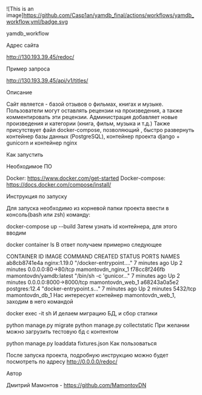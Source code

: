 ![This is an image]https://github.com/Casp1an/yamdb_final/actions/workflows/yamdb_workflow.yml/badge.svg

yamdb_workflow

Адрес сайта

http://130.193.39.45/redoc/

Пример запроса

http://130.193.39.45/api/v1/titles/

Описание

Сайт является - базой отзывов о фильмах, книгах и музыке. Пользователи могут оставлять рецензии на произведения, а также комментировать эти рецензии. Администрация добавляет новые произведения и категории (книга, фильм, музыка и т.д.) Также присутствует файл docker-compose, позволяющий , быстро развернуть контейнер базы данных (PostgreSQL), контейнер проекта django + gunicorn и контейнер nginx

Как запустить

Необходимое ПО

Docker: https://www.docker.com/get-started 
Docker-compose: https://docs.docker.com/compose/install/

Инструкция по запуску

Для запуска необходимо из корневой папки проекта ввести в консоль(bash или zsh) команду:

docker-compose up --build
Затем узнать id контейнера, для этого вводим

docker container ls
В ответ получаем примерно следующее

CONTAINER ID   IMAGE                     COMMAND                  CREATED         STATUS         PORTS                    NAMES
ab8cb8741e4a   nginx:1.19.0              "/docker-entrypoint.…"   7 minutes ago   Up 2 minutes   0.0.0.0:80->80/tcp       mamontovdn_nginx_1
f78cc8f246fb   mamontovdn/yamdb:latest   "/bin/sh -c 'gunicor…"   7 minutes ago   Up 2 minutes   0.0.0.0:8000->8000/tcp   mamontovdn_web_1
a68243a0a5e2   postgres:12.4             "docker-entrypoint.s…"   7 minutes ago   Up 2 minutes   5432/tcp                 mamontovdn_db_1
Нас интересует контейнер mamontovdn_web_1, заходим в него командой

docker exec -it <CONTAINER ID> sh
И делаем миграцию БД, и сбор статики

python manage.py migrate
python manage.py collectstatic
При желании можно загрузить тестовую бд с контентом

python manage.py loaddata fixtures.json
Как пользоваться

После запуска проекта, подробную инструкцию можно будет посмотреть по адресу http://0.0.0.0/redoc/

Автор

Дмитрий Мамонтов - https://github.com/MamontovDN
